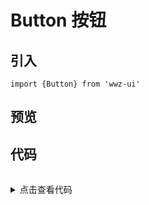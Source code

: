 # Button 按钮

## 引入

```
import {Button} from 'wwz-ui' 
```

## 预览

<ClientOnly>
<button-button-demo/>
</ClientOnly>


## 代码

<details style="margin-top: 32px;">
 <summary style=" outline: none">点击查看代码</summary> 

```vue
        <div>
            <z-button>普通按钮</z-button>
        </div>
        <div>
            <z-button icon="like">
               点赞
            </z-button>
        </div>
        <div>
            <z-button icon-position="right" icon="download">
                下载
            </z-button>
        </div>
        <div>
            <z-button disabled>禁用</z-button>
        </div>
        <div>
            <z-button loading>加载中</z-button>
        </div>
        <div>
            <z-button isCircle icon="setting"></z-button>
        </div>
```

## API

<table>
<thead>
    <th>参数</th>
    <th>说明</th>
    <th>类型</th>
    <th>默认值</th>
</thead>
<tbody>
    <tr>
      <td>icon</td>
      <td>代表要插入的 icon 的名称，具体值请看 icon 部分</td>
      <td>String</td>
      <td>-</td>
    </tr>
    <tr>
      <td>iconPosition</td>
      <td>改变 icon 的位置，可传 <code>left</code> 或 <code>right</code> </td>
      <td>String</td>
      <td>left</td>
    </tr>
    <tr>
      <td>loading</td>
      <td>设置为 loading 状态，此时不用传 icon，但是依然可以设置 iconPosition</td>
      <td>Boolean</td>
      <td>false</td>
    </tr>
    <tr>
      <td>disabled</td>
      <td>禁用按钮</td>
      <td>Boolean</td>
      <td>false</td>
    </tr>
    <tr>
      <td>isCircle</td>
      <td>使用圆形按钮，当值为 `true` 的时候将只展示传入的图标</td>
      <td>Boolean</td>
      <td>fasle</td>
    </tr> 
  </tbody>
  </table>








